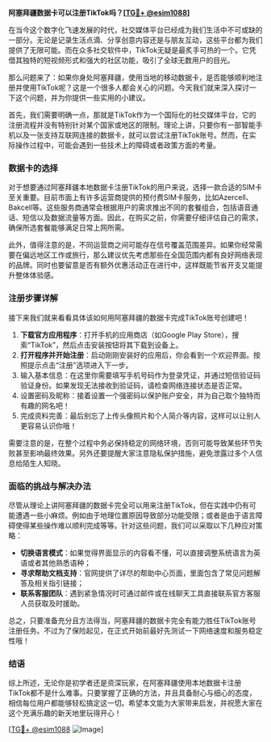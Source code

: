 **阿塞拜疆数据卡可以注册TikTok吗？[[TG💪+ @esim1088](https://t.me/s/esim1088)]**

在当今这个数字化飞速发展的时代，社交媒体平台已经成为我们生活中不可或缺的一部分。无论是记录生活点滴、分享创意内容还是与朋友互动，这些平台都为我们提供了无限可能。而在众多社交软件中，TikTok无疑是最炙手可热的一个。它凭借其独特的短视频形式和强大的社区功能，吸引了全球无数用户的目光。

那么问题来了：如果你身处阿塞拜疆，使用当地的移动数据卡，是否能够顺利地注册并使用TikTok呢？这是一个很多人都会关心的问题。今天我们就来深入探讨一下这个问题，并为你提供一些实用的小建议。

首先，我们需要明确一点，那就是TikTok作为一个国际化的社交媒体平台，它的注册流程并没有特别针对某个国家或地区的限制。理论上讲，只要你有一部智能手机以及一张支持互联网连接的数据卡，就可以尝试注册TikTok账号。然而，在实际操作过程中，可能会遇到一些技术上的障碍或者政策方面的考量。

### 数据卡的选择

对于想要通过阿塞拜疆本地数据卡注册TikTok的用户来说，选择一款合适的SIM卡至关重要。目前市面上有许多运营商提供的预付费SIM卡服务，比如Azercell、Bakcell等。这些服务商通常会根据用户的需求推出不同的套餐组合，包括语音通话、短信以及数据流量等方面。因此，在购买之前，你需要仔细评估自己的需求，确保所选套餐能够满足日常上网所需。

此外，值得注意的是，不同运营商之间可能存在信号覆盖范围差异。如果你经常需要在偏远地区工作或旅行，那么建议优先考虑那些在全国范围内都有良好网络表现的品牌。同时也要留意是否有额外优惠活动正在进行中，这样既能节省开支又能提升整体体验感。

### 注册步骤详解

接下来我们就来看看具体该如何用阿塞拜疆的数据卡完成TikTok账号创建吧！

1. **下载官方应用程序**：打开手机的应用商店（如Google Play Store），搜索“TikTok”，然后点击安装按钮将其下载到设备上。
2. **打开程序并开始注册**：启动刚刚安装好的应用后，你会看到一个欢迎界面。按照提示点击“注册”选项进入下一步。
3. 输入基本信息：在这里你需要填写手机号码作为登录凭证，并通过短信验证码验证身份。如果发现无法接收到验证码，请检查网络连接状态是否正常。
4. 设置密码及昵称：接着设置一个强密码以保护账户安全，并为自己取个独特而有趣的网名吧！
5. 完成资料完善：最后别忘了上传头像照片和个人简介等内容，这样可以让别人更容易认识你哦！

需要注意的是，在整个过程中务必保持稳定的网络环境，否则可能导致某些环节失败甚至影响最终效果。另外还要提醒大家注意隐私保护措施，避免泄露过多个人信息给陌生人知晓。

### 面临的挑战与解决办法

尽管从理论上讲阿塞拜疆的数据卡完全可以用来注册TikTok，但在实践中仍有可能遭遇一些小麻烦。例如由于地理位置原因导致部分功能受限；或者是由于语言障碍使得某些操作难以顺利完成等等。针对这些问题，我们可以采取以下几种应对策略：

- **切换语言模式**：如果觉得界面显示的内容看不懂，可以直接调整系统语言为英语或者其他熟悉语种；
- **寻求帮助文档支持**：官网提供了详尽的帮助中心页面，里面包含了常见问题解答及相关指引链接；
- **联系客服团队**：遇到紧急情况时可通过邮件或在线聊天工具直接联系官方客服人员获取及时援助。

总之，只要准备充分且方法得当，阿塞拜疆的数据卡完全有能力胜任TikTok账号注册任务。不过为了保险起见，在正式开始前最好先测试一下网络速度和服务稳定性哦！

### 结语

综上所述，无论你是初学者还是资深玩家，在阿塞拜疆使用本地数据卡注册TikTok都不是什么难事。只要掌握了正确的方法，并且具备耐心与细心的态度，相信每位用户都能够轻松搞定这一切。希望本文能为大家带来启发，并祝愿大家在这个充满乐趣的新天地里玩得开心！

[[TG💪+ @esim1088](https://t.me/s/esim1088) ![Image](https://i.postimg.cc/4NQfJmqS/Snipaste-2025-05-13-00-14-12.png)]